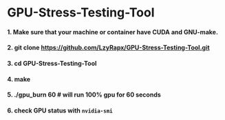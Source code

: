# GPU-Stress-Testing-Tool

#### 1. Make sure that your machine or container have CUDA and GNU-make.

#### 2. git clone https://github.com/LzyRapx/GPU-Stress-Testing-Tool.git

#### 3. cd GPU-Stress-Testing-Tool

#### 4. make

#### 5. ./gpu_burn 60 # will run 100% gpu for 60 seconds

#### 6. check GPU status with ```nvidia-smi```
